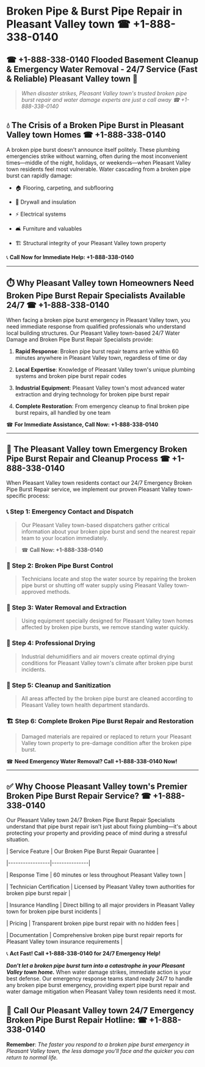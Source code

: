 # Broken Pipe & Burst Pipe Repair in Pleasant Valley town ☎ +1-888-338-0140  
## ☎ +1-888-338-0140 Flooded Basement Cleanup & Emergency Water Removal - 24/7 Service (Fast & Reliable) Pleasant Valley town 🚨  

> *When disaster strikes, Pleasant Valley town's trusted broken pipe burst repair and water damage experts are just a call away ☎ +1-888-338-0140*  

## 💧 The Crisis of a Broken Pipe Burst in Pleasant Valley town Homes ☎ +1-888-338-0140  

A broken pipe burst doesn't announce itself politely. These plumbing emergencies strike without warning, often during the most inconvenient times—middle of the night, holidays, or weekends—when Pleasant Valley town residents feel most vulnerable. Water cascading from a broken pipe burst can rapidly damage:  

* 🏠 Flooring, carpeting, and subflooring  
* 🧱 Drywall and insulation  
* ⚡ Electrical systems  
* 🛋️ Furniture and valuables  
* 🏗️ Structural integrity of your Pleasant Valley town property  

📞 **Call Now for Immediate Help: +1-888-338-0140**  

---  

## ⏱️ Why Pleasant Valley town Homeowners Need Broken Pipe Burst Repair Specialists Available 24/7 ☎ +1-888-338-0140  

When facing a broken pipe burst emergency in Pleasant Valley town, you need immediate response from qualified professionals who understand local building structures. Our Pleasant Valley town-based 24/7 Water Damage and Broken Pipe Burst Repair Specialists provide:  

1. **Rapid Response**: Broken pipe burst repair teams arrive within 60 minutes anywhere in Pleasant Valley town, regardless of time or day  
2. **Local Expertise**: Knowledge of Pleasant Valley town's unique plumbing systems and broken pipe burst repair codes  
3. **Industrial Equipment**: Pleasant Valley town's most advanced water extraction and drying technology for broken pipe burst repair  
4. **Complete Restoration**: From emergency cleanup to final broken pipe burst repairs, all handled by one team  

☎ **For Immediate Assistance, Call Now: +1-888-338-0140**  

---  

## 🔧 The Pleasant Valley town Emergency Broken Pipe Burst Repair and Cleanup Process ☎ +1-888-338-0140  

When Pleasant Valley town residents contact our 24/7 Emergency Broken Pipe Burst Repair service, we implement our proven Pleasant Valley town-specific process:  

### 📞 Step 1: Emergency Contact and Dispatch  
> Our Pleasant Valley town-based dispatchers gather critical information about your broken pipe burst and send the nearest repair team to your location immediately.  
> ☎ **Call Now: +1-888-338-0140**  

### 🚿 Step 2: Broken Pipe Burst Control  
> Technicians locate and stop the water source by repairing the broken pipe burst or shutting off water supply using Pleasant Valley town-approved methods.  

### 🌊 Step 3: Water Removal and Extraction  
> Using equipment specially designed for Pleasant Valley town homes affected by broken pipe bursts, we remove standing water quickly.  

### 💨 Step 4: Professional Drying  
> Industrial dehumidifiers and air movers create optimal drying conditions for Pleasant Valley town's climate after broken pipe burst incidents.  

### 🧼 Step 5: Cleanup and Sanitization  
> All areas affected by the broken pipe burst are cleaned according to Pleasant Valley town health department standards.  

### 🏗️ Step 6: Complete Broken Pipe Burst Repair and Restoration  
> Damaged materials are repaired or replaced to return your Pleasant Valley town property to pre-damage condition after the broken pipe burst.  

☎ **Need Emergency Water Removal? Call +1-888-338-0140 Now!**  

---  

## ✅ Why Choose Pleasant Valley town's Premier Broken Pipe Burst Repair Service? ☎ +1-888-338-0140  

Our Pleasant Valley town 24/7 Broken Pipe Burst Repair Specialists understand that pipe burst repair isn't just about fixing plumbing—it's about protecting your property and providing peace of mind during a stressful situation.  

| Service Feature | Our Broken Pipe Burst Repair Guarantee |  
|-----------------|---------------|  
| Response Time | 60 minutes or less throughout Pleasant Valley town |  
| Technician Certification | Licensed by Pleasant Valley town authorities for broken pipe burst repair |  
| Insurance Handling | Direct billing to all major providers in Pleasant Valley town for broken pipe burst incidents |  
| Pricing | Transparent broken pipe burst repair with no hidden fees |  
| Documentation | Comprehensive broken pipe burst repair reports for Pleasant Valley town insurance requirements |  

📞 **Act Fast! Call +1-888-338-0140 for 24/7 Emergency Help!**  

***Don't let a broken pipe burst turn into a catastrophe in your Pleasant Valley town home.*** When water damage strikes, immediate action is your best defense. Our emergency response teams stand ready 24/7 to handle any broken pipe burst emergency, providing expert pipe burst repair and water damage mitigation when Pleasant Valley town residents need it most.  

## 📱 Call Our Pleasant Valley town 24/7 Emergency Broken Pipe Burst Repair Hotline: ☎ +1-888-338-0140  

**Remember**: *The faster you respond to a broken pipe burst emergency in Pleasant Valley town, the less damage you'll face and the quicker you can return to normal life.*